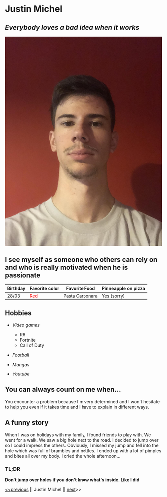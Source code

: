 # Justin Michel
## *Everybody loves a bad idea when it works*
![My professional photo](My-professional-photo.jpg)
## I see myself as someone who others can rely on and who is really motivated when he is passionate
| Birthday | Favorite color | Favorite Food | Pinneapple on pizza |
| ----------- | ----------- | ----------- | -----------
| 28/03 | <span style = "color:red;"> Red </span> | Pasta Carbonara | Yes (sorry)

 ## Hobbies 
- *Video games*
    * R6
    * Fortnite
    * Call of Duty
    
- *Football*
- *Mangas* 
- *Youtube*

## You can always count on me when...

You encounter a problem because 
  I'm very determined and I won't hesitate to help you even if it takes time and I have to explain in different ways.
  
## A funny story

When I was on holidays with my family, I found friends to play with. We went for a walk. We saw a big hole next to the road. I decided to jump over so I could impress the others. Obviously, I missed my jump and fell into the hole which was full of brambles and nettles. I ended up with a lot of pimples and bites all over my body. I cried the whole afternoon...

### TL;DR

**Don't jump over holes if you don't know what's inside. Like I did** 

[<<previous](https://github.com/Pierremarien/markdown-challenge) || Justin Michel || [next](https://github.com/robpiot/markdown-challenge)>>
